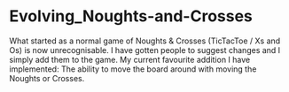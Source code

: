 # Evolving_Noughts-and-Crosses
What started as a normal game of Noughts &amp; Crosses (TicTacToe / Xs and Os) is now unrecognisable. 
I have gotten people to suggest changes and I simply add them to the game.
My current favourite addition I have implemented: The ability to move the board around with moving the Noughts or Crosses.
